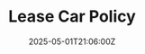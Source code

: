 ---
title: Lease Car Policy
linkTitle: Lease Car Policy
date: '2025-05-01T21:06:00Z'
weight: 1
description: Green Orbit Digital provides lease cars to eligible employees for business
  travel, emphasizing sustainability with options for eco-friendly vehicles. Employees
  must comply with usage guidelines, maintenance responsibilities, and insurance requirements,
  while personal use is allowed within limits. Non-compliance may lead to disciplinary
  actions.
draft: false
ref: lease-car-policy
---
